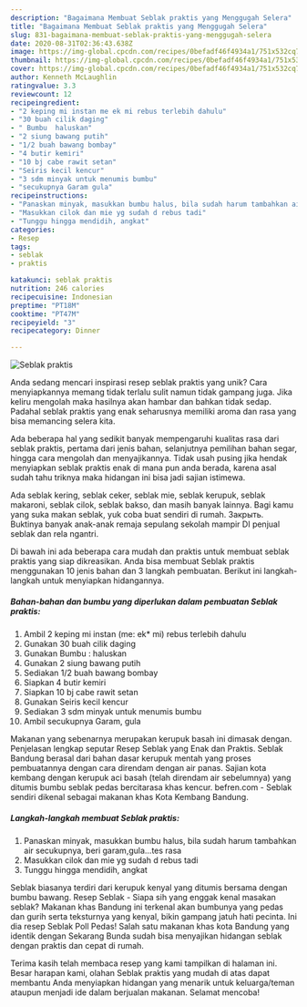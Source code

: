 ```yaml
---
description: "Bagaimana Membuat Seblak praktis yang Menggugah Selera"
title: "Bagaimana Membuat Seblak praktis yang Menggugah Selera"
slug: 831-bagaimana-membuat-seblak-praktis-yang-menggugah-selera
date: 2020-08-31T02:36:43.638Z
image: https://img-global.cpcdn.com/recipes/0befadf46f4934a1/751x532cq70/seblak-praktis-foto-resep-utama.jpg
thumbnail: https://img-global.cpcdn.com/recipes/0befadf46f4934a1/751x532cq70/seblak-praktis-foto-resep-utama.jpg
cover: https://img-global.cpcdn.com/recipes/0befadf46f4934a1/751x532cq70/seblak-praktis-foto-resep-utama.jpg
author: Kenneth McLaughlin
ratingvalue: 3.3
reviewcount: 12
recipeingredient:
- "2 keping mi instan me ek mi rebus terlebih dahulu"
- "30 buah cilik daging"
- " Bumbu  haluskan"
- "2 siung bawang putih"
- "1/2 buah bawang bombay"
- "4 butir kemiri"
- "10 bj cabe rawit setan"
- "Seiris kecil kencur"
- "3 sdm minyak untuk menumis bumbu"
- "secukupnya Garam gula"
recipeinstructions:
- "Panaskan minyak, masukkan bumbu halus, bila sudah harum tambahkan air secukupnya, beri garam,gula...tes rasa"
- "Masukkan cilok dan mie yg sudah d rebus tadi"
- "Tunggu hingga mendidih, angkat"
categories:
- Resep
tags:
- seblak
- praktis

katakunci: seblak praktis 
nutrition: 246 calories
recipecuisine: Indonesian
preptime: "PT18M"
cooktime: "PT47M"
recipeyield: "3"
recipecategory: Dinner

---
```



![Seblak praktis](https://img-global.cpcdn.com/recipes/0befadf46f4934a1/751x532cq70/seblak-praktis-foto-resep-utama.jpg)

Anda sedang mencari inspirasi resep seblak praktis yang unik? Cara menyiapkannya memang tidak terlalu sulit namun tidak gampang juga. Jika keliru mengolah maka hasilnya akan hambar dan bahkan tidak sedap. Padahal seblak praktis yang enak seharusnya memiliki aroma dan rasa yang bisa memancing selera kita.

Ada beberapa hal yang sedikit banyak mempengaruhi kualitas rasa dari seblak praktis, pertama dari jenis bahan, selanjutnya pemilihan bahan segar, hingga cara mengolah dan menyajikannya. Tidak usah pusing jika hendak menyiapkan seblak praktis enak di mana pun anda berada, karena asal sudah tahu triknya maka hidangan ini bisa jadi sajian istimewa.

Ada seblak kering, seblak ceker, seblak mie, seblak kerupuk, seblak makaroni, seblak cilok, seblak bakso, dan masih banyak lainnya. Bagi kamu yang suka makan seblak, yuk coba buat sendiri di rumah. Закрыть. Buktinya banyak anak-anak remaja sepulang sekolah mampir DI penjual seblak dan rela ngantri.


Di bawah ini ada beberapa cara mudah dan praktis untuk membuat seblak praktis yang siap dikreasikan. Anda bisa membuat Seblak praktis menggunakan 10 jenis bahan dan 3 langkah pembuatan. Berikut ini langkah-langkah untuk menyiapkan hidangannya.

<!--inarticleads1-->

##### Bahan-bahan dan bumbu yang diperlukan dalam pembuatan Seblak praktis:

1. Ambil 2 keping mi instan (me: ek* mi) rebus terlebih dahulu
1. Gunakan 30 buah cilik daging
1. Gunakan  Bumbu : haluskan
1. Gunakan 2 siung bawang putih
1. Sediakan 1/2 buah bawang bombay
1. Siapkan 4 butir kemiri
1. Siapkan 10 bj cabe rawit setan
1. Gunakan Seiris kecil kencur
1. Sediakan 3 sdm minyak untuk menumis bumbu
1. Ambil secukupnya Garam, gula


Makanan yang sebenarnya merupakan kerupuk basah ini dimasak dengan. Penjelasan lengkap seputar Resep Seblak yang Enak dan Praktis. Seblak Bandung berasal dari bahan dasar kerupuk mentah yang proses pembuatannya dengan cara direndam dengan air panas. Sajian kota kembang dengan kerupuk aci basah (telah direndam air sebelumnya) yang ditumis bumbu seblak pedas bercitarasa khas kencur. befren.com - Seblak sendiri dikenal sebagai makanan khas Kota Kembang Bandung. 

<!--inarticleads2-->

##### Langkah-langkah membuat Seblak praktis:

1. Panaskan minyak, masukkan bumbu halus, bila sudah harum tambahkan air secukupnya, beri garam,gula...tes rasa
1. Masukkan cilok dan mie yg sudah d rebus tadi
1. Tunggu hingga mendidih, angkat


Seblak biasanya terdiri dari kerupuk kenyal yang ditumis bersama dengan bumbu bawang. Resep Seblak - Siapa sih yang enggak kenal masakan seblak? Makanan khas Bandung ini terkenal akan bumbunya yang pedas dan gurih serta teksturnya yang kenyal, bikin gampang jatuh hati pecinta. Ini dia resep Seblak Poll Pedas! Salah satu makanan khas kota Bandung yang identik dengan Sekarang Bunda sudah bisa menyajikan hidangan seblak dengan praktis dan cepat di rumah. 

Terima kasih telah membaca resep yang kami tampilkan di halaman ini. Besar harapan kami, olahan Seblak praktis yang mudah di atas dapat membantu Anda menyiapkan hidangan yang menarik untuk keluarga/teman ataupun menjadi ide dalam berjualan makanan. Selamat mencoba!

